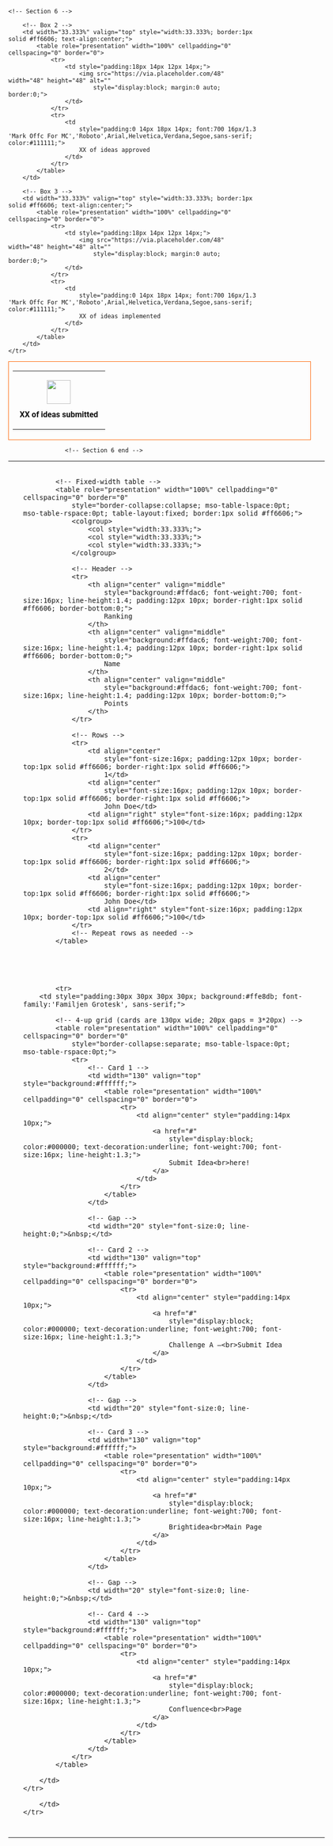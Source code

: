    <!-- Section 6 -->
<!-- 3-box section -->
<table role="presentation" cellpadding="0" cellspacing="0" border="0" width="640" style="width:640px; margin:0 auto;">
    <tr>
        <!-- Box 1 -->
        <td width="33.333%" valign="top" style="width:33.333%; border:1px solid #ff6606; text-align:center;">
            <table role="presentation" width="100%" cellpadding="0" cellspacing="0" border="0">
                <tr>
                    <td style="padding:18px 14px 12px 14px;">
                        <img src="https://via.placeholder.com/48" width="48" height="48" alt=""
                            style="display:block; margin:0 auto; border:0;">
                    </td>
                </tr>
                <tr>
                    <td
                        style="padding:0 14px 18px 14px; font:700 16px/1.3 'Mark Offc For MC','Roboto',Arial,Helvetica,Verdana,Segoe,sans-serif; color:#111111;">
                        XX of ideas submitted
                    </td>
                </tr>
            </table>
        </td>

        <!-- Box 2 -->
        <td width="33.333%" valign="top" style="width:33.333%; border:1px solid #ff6606; text-align:center;">
            <table role="presentation" width="100%" cellpadding="0" cellspacing="0" border="0">
                <tr>
                    <td style="padding:18px 14px 12px 14px;">
                        <img src="https://via.placeholder.com/48" width="48" height="48" alt=""
                            style="display:block; margin:0 auto; border:0;">
                    </td>
                </tr>
                <tr>
                    <td
                        style="padding:0 14px 18px 14px; font:700 16px/1.3 'Mark Offc For MC','Roboto',Arial,Helvetica,Verdana,Segoe,sans-serif; color:#111111;">
                        XX of ideas approved
                    </td>
                </tr>
            </table>
        </td>

        <!-- Box 3 -->
        <td width="33.333%" valign="top" style="width:33.333%; border:1px solid #ff6606; text-align:center;">
            <table role="presentation" width="100%" cellpadding="0" cellspacing="0" border="0">
                <tr>
                    <td style="padding:18px 14px 12px 14px;">
                        <img src="https://via.placeholder.com/48" width="48" height="48" alt=""
                            style="display:block; margin:0 auto; border:0;">
                    </td>
                </tr>
                <tr>
                    <td
                        style="padding:0 14px 18px 14px; font:700 16px/1.3 'Mark Offc For MC','Roboto',Arial,Helvetica,Verdana,Segoe,sans-serif; color:#111111;">
                        XX of ideas implemented
                    </td>
                </tr>
            </table>
        </td>
    </tr>
</table>
<!-- /3-box section -->
                   

                    <!-- Section 6 end -->


<!-- Section 7 -->
<!-- Add this in the <head> if allowed -->
<link href="https://fonts.googleapis.com/css2?family=Familjen+Grotesk:wght@400;700&display=swap" rel="stylesheet">

<!-- Wrapper (template width: 640px) -->
<table role="presentation" width="640" cellpadding="0" cellspacing="0" border="0" align="center"
    style="width:640px; margin:0 auto;">
    <tr>
        <td style="padding:20px 30px 30px 30px; font-family:'Familjen Grotesk', sans-serif;">

            <!-- Fixed-width table -->
            <table role="presentation" width="100%" cellpadding="0" cellspacing="0" border="0"
                style="border-collapse:collapse; mso-table-lspace:0pt; mso-table-rspace:0pt; table-layout:fixed; border:1px solid #ff6606;">
                <colgroup>
                    <col style="width:33.333%;">
                    <col style="width:33.333%;">
                    <col style="width:33.333%;">
                </colgroup>

                <!-- Header -->
                <tr>
                    <th align="center" valign="middle"
                        style="background:#ffdac6; font-weight:700; font-size:16px; line-height:1.4; padding:12px 10px; border-right:1px solid #ff6606; border-bottom:0;">
                        Ranking
                    </th>
                    <th align="center" valign="middle"
                        style="background:#ffdac6; font-weight:700; font-size:16px; line-height:1.4; padding:12px 10px; border-right:1px solid #ff6606; border-bottom:0;">
                        Name
                    </th>
                    <th align="center" valign="middle"
                        style="background:#ffdac6; font-weight:700; font-size:16px; line-height:1.4; padding:12px 10px; border-bottom:0;">
                        Points
                    </th>
                </tr>

                <!-- Rows -->
                <tr>
                    <td align="center"
                        style="font-size:16px; padding:12px 10px; border-top:1px solid #ff6606; border-right:1px solid #ff6606;">
                        1</td>
                    <td align="center"
                        style="font-size:16px; padding:12px 10px; border-top:1px solid #ff6606; border-right:1px solid #ff6606;">
                        John Doe</td>
                    <td align="right" style="font-size:16px; padding:12px 10px; border-top:1px solid #ff6606;">100</td>
                </tr>
                <tr>
                    <td align="center"
                        style="font-size:16px; padding:12px 10px; border-top:1px solid #ff6606; border-right:1px solid #ff6606;">
                        2</td>
                    <td align="center"
                        style="font-size:16px; padding:12px 10px; border-top:1px solid #ff6606; border-right:1px solid #ff6606;">
                        John Doe</td>
                    <td align="right" style="font-size:16px; padding:12px 10px; border-top:1px solid #ff6606;">100</td>
                </tr>
                <!-- Repeat rows as needed -->
            </table>





            <tr>
        <td style="padding:30px 30px 30px 30px; background:#ffe8db; font-family:'Familjen Grotesk', sans-serif;">

            <!-- 4-up grid (cards are 130px wide; 20px gaps = 3*20px) -->
            <table role="presentation" width="100%" cellpadding="0" cellspacing="0" border="0"
                style="border-collapse:separate; mso-table-lspace:0pt; mso-table-rspace:0pt;">
                <tr>
                    <!-- Card 1 -->
                    <td width="130" valign="top" style="background:#ffffff;">
                        <table role="presentation" width="100%" cellpadding="0" cellspacing="0" border="0">
                            <tr>
                                <td align="center" style="padding:14px 10px;">
                                    <a href="#"
                                        style="display:block; color:#000000; text-decoration:underline; font-weight:700; font-size:16px; line-height:1.3;">
                                        Submit Idea<br>here!
                                    </a>
                                </td>
                            </tr>
                        </table>
                    </td>

                    <!-- Gap -->
                    <td width="20" style="font-size:0; line-height:0;">&nbsp;</td>

                    <!-- Card 2 -->
                    <td width="130" valign="top" style="background:#ffffff;">
                        <table role="presentation" width="100%" cellpadding="0" cellspacing="0" border="0">
                            <tr>
                                <td align="center" style="padding:14px 10px;">
                                    <a href="#"
                                        style="display:block; color:#000000; text-decoration:underline; font-weight:700; font-size:16px; line-height:1.3;">
                                        Challenge A –<br>Submit Idea
                                    </a>
                                </td>
                            </tr>
                        </table>
                    </td>

                    <!-- Gap -->
                    <td width="20" style="font-size:0; line-height:0;">&nbsp;</td>

                    <!-- Card 3 -->
                    <td width="130" valign="top" style="background:#ffffff;">
                        <table role="presentation" width="100%" cellpadding="0" cellspacing="0" border="0">
                            <tr>
                                <td align="center" style="padding:14px 10px;">
                                    <a href="#"
                                        style="display:block; color:#000000; text-decoration:underline; font-weight:700; font-size:16px; line-height:1.3;">
                                        Brightidea<br>Main Page
                                    </a>
                                </td>
                            </tr>
                        </table>
                    </td>

                    <!-- Gap -->
                    <td width="20" style="font-size:0; line-height:0;">&nbsp;</td>

                    <!-- Card 4 -->
                    <td width="130" valign="top" style="background:#ffffff;">
                        <table role="presentation" width="100%" cellpadding="0" cellspacing="0" border="0">
                            <tr>
                                <td align="center" style="padding:14px 10px;">
                                    <a href="#"
                                        style="display:block; color:#000000; text-decoration:underline; font-weight:700; font-size:16px; line-height:1.3;">
                                        Confluence<br>Page
                                    </a>
                                </td>
                            </tr>
                        </table>
                    </td>
                </tr>
            </table>

        </td>
    </tr>

        </td>
    </tr>
</table>

<!-- Section 7 Ends -->
